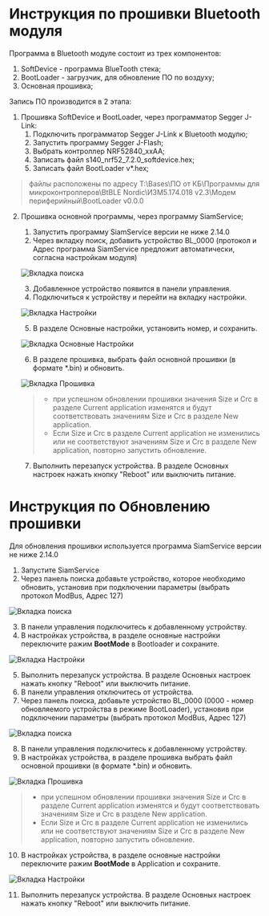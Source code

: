 # Инструкция по прошивки Bluetooth модуля

Программа в Bluetooth модуле состоит из трех компонентов:
1. SoftDevice - программа BlueTooth стека;
2. BootLoader - загрузчик, для обновление ПО по воздуху;
3. Основная прошивка;

Запись ПО производится в 2 этапа:
1. Прошивка SoftDevice и BootLoader, через программатор Segger J-Link:
	1. Подключить программатор Segger J-Link к Bluetooth модулю;
	2. Запустить программу Segger J-Flash;
	3. Выбрать контроллер NRF52840_xxAA;
	4. Записать файл s140_nrf52_7.2.0_softdevice.hex;
	5. Записать файл BootLoader v*.hex;

> файлы расположены по адресу T:\Bases\ПО от КБ\Программы для микроконтроллеров\BtBLE Nordic\ИЗМ5.174.018 v2.3\Модем периферийный\BootLoader v0.0.0

2. Прошивка основной программы, через программу SiamService;
	1. Запустить программу SiamService версии не ниже 2.14.0
	2. Через вкладку поиск, добавить устройство BL_0000
	(протокол и Адрес программа SiamService предложит автоматически, согласна настройкам модуля)

	![Вкладка поиска](./image/SiamService1.png)

	3. Добавленное устройство появится в панели управления.
	4. Подключиться к устройству и перейти на вкладку настройки.

	![Вкладка Настройки](./image/SiamService2.png)

	5. В разделе Основные настройки, установить номер, и сохранить.

	![Вкладка Основные Настройки](./image/SiamService3.png)

	6. В разделе прошивка, выбрать файл основной прошивки (в формате *.bin) и обновить.

	![Вкладка Прошивка](./image/SiamService4.png)

	>	* при успешном обновлении прошивки значения Size и Crc в разделе Current application изменятся и будут соответствовать значениям Size и Crc в разделе New application.
	>	* Если Size и Crc в разделе Current application не изменились или не соответствуют значениям Size и Crc в разделе New application, повторно запустить обновление.
	
	7. Выполнить перезапуск устройства. В разделе Основных настроек нажать кнопку "Reboot" или выключить питание.



# Инструкция по Обновлению прошивки

Для обновления прошивки используется программа SiamService версии не ниже 2.14.0

1. Запустите SiamService
2. Через панель поиска добавьте устройство, которое необходимо обновить, установив при подключении параметры (выбрать протокол ModBus, Адрес 127)

![Вкладка поиска](./image/SiamService5.png)

3. В панели управления подключитесь к добавленному устройству.
4. В настройках устройства, в разделе основные настройки переключите ражим **BootMode** в Bootloader и сохраните.

![Вкладка Настройки](./image/SiamService6.png)

5. Выполнить перезапуск устройства. В разделе Основных настроек нажать кнопку "Reboot" или выключить питание.
6. В панели управления отключитесь от устройства.
7. Через панель поиска, добавьте устройство BL_0000 (0000 - номер обновляемого устройства в режиме BootLoader), установив при подключении параметры (выбрать протокол ModBus, Адрес 127)

![Вкладка поиска](./image/SiamService1.png)

8. В панели управления подключитесь к добавленному устройству.
9. В настройках устройства, в разделе прошивка выбрать файл основной прошивки (в формате *.bin) и обновить.

![Вкладка Прошивка](./image/SiamService4.png)

>	* при успешном обновлении прошивки значения Size и Crc в разделе Current application изменятся и будут соответствовать значениям Size и Crc в разделе New application.
>	* Если Size и Crc в разделе Current application не изменились или не соответствуют значениям Size и Crc в разделе New application, повторно запустить обновление.
10. В настройках устройства, в разделе основные настройки переключите ражим **BootMode** в Application и сохраните.

![Вкладка Настройки](./image/SiamService7.png)

11. Выполнить перезапуск устройства. В разделе Основных настроек нажать кнопку "Reboot" или выключить питание.